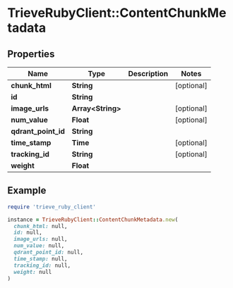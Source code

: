 # TrieveRubyClient::ContentChunkMetadata

## Properties

| Name | Type | Description | Notes |
| ---- | ---- | ----------- | ----- |
| **chunk_html** | **String** |  | [optional] |
| **id** | **String** |  |  |
| **image_urls** | **Array&lt;String&gt;** |  | [optional] |
| **num_value** | **Float** |  | [optional] |
| **qdrant_point_id** | **String** |  |  |
| **time_stamp** | **Time** |  | [optional] |
| **tracking_id** | **String** |  | [optional] |
| **weight** | **Float** |  |  |

## Example

```ruby
require 'trieve_ruby_client'

instance = TrieveRubyClient::ContentChunkMetadata.new(
  chunk_html: null,
  id: null,
  image_urls: null,
  num_value: null,
  qdrant_point_id: null,
  time_stamp: null,
  tracking_id: null,
  weight: null
)
```

